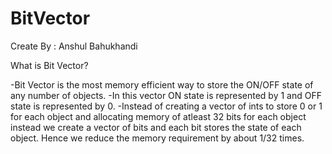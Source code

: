 # BitVector
Create By : Anshul Bahukhandi

What is Bit Vector?

-Bit Vector is the most memory efficient way to store the ON/OFF state of any number of objects.
-In this vector ON state is represented by 1 and OFF state is represented by 0.
-Instead of creating a vector of ints to store 0 or 1 for each object and allocating memory of 
 atleast 32 bits for each object instead we create a vector of bits and each bit stores the state 
 of each object. Hence we reduce the memory requirement by about 1/32 times.
 
